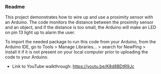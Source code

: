 ### Readme 

This project demonstrates how to wire up and use a proximity sensor with an Arduino. The code monitors the distance between the proximity sensor and an object, and if the distance is too small, the Arduino will make an LED on pin 13 light up to alarm the user.

To import the needed package to run this code from your Arduino, from the Arduino IDE, go to Tools > Manage Libraries... > search for NewPing > install it if it is not present on your local computer prior to uploading the code to your Arduino. 

* Link to YouTube walkthrough: https://youtu.be/K8d8BDtR9Jc

